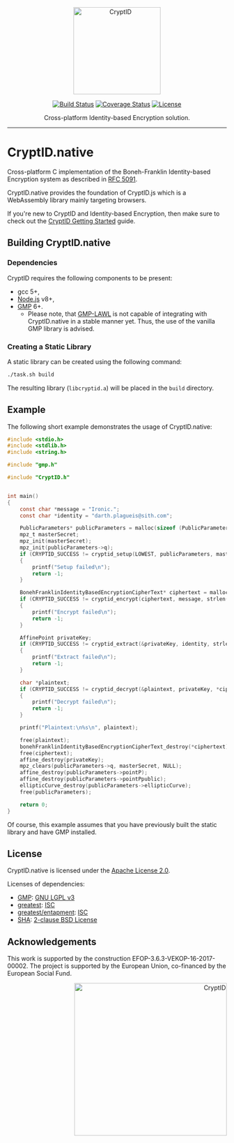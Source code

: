 <div align="center">
  <a href="https://github.com/cryptid-org">
    <img alt="CryptID" src="docs/img/cryptid-logo.png" width="200">
  </a>
</div>

<div align="center">

[![Build Status](https://dev.azure.com/cryptid-org/cryptid-native/_apis/build/status/cryptid-org.cryptid-native?branchName=master)](https://dev.azure.com/cryptid-org/cryptid-native/_build/latest?definitionId=3&branchName=master)
[![Coverage Status](https://coveralls.io/repos/github/cryptid-org/cryptid-native/badge.svg?branch=master)](https://coveralls.io/github/cryptid-org/cryptid-native?branch=master)
[![License](https://img.shields.io/github/license/cryptid-org/cryptid-native.svg)](LICENSE)

</div>

<div align="center">
Cross-platform Identity-based Encryption solution.
</div>

---

# CryptID.native

Cross-platform C implementation of the Boneh-Franklin Identity-based Encryption system as described in [RFC 5091](https://tools.ietf.org/html/rfc5091).

CryptID.native provides the foundation of CryptID.js which is a WebAssembly library mainly targeting browsers.

If you're new to CryptID and Identity-based Encryption, then make sure to check out the [CryptID Getting Started](https://github.com/cryptid-org/getting-started) guide.

## Building CryptID.native

### Dependencies

CryptID requires the following components to be present:

  * gcc 5+,
  * [Node.js](https://nodejs.org/en/) v8+,
  * [GMP](https://gmplib.org/) 6+.
    * Please note, that [GMP-LAWL](https://github.com/cryptid-org/gmp-lawl/) is not capable of integrating with CryptID.native in a stable manner yet. Thus, the use of the vanilla GMP library is advised.

### Creating a Static Library

A static library can be created using the following command:

~~~~bash
./task.sh build
~~~~

The resulting library (`libcryptid.a`) will be placed in the `build` directory.

## Example

The following short example demonstrates the usage of CryptID.native:

~~~~C
#include <stdio.h>
#include <stdlib.h>
#include <string.h>

#include "gmp.h"

#include "CryptID.h"


int main()
{
    const char *message = "Ironic.";
    const char *identity = "darth.plagueis@sith.com";

    PublicParameters* publicParameters = malloc(sizeof (PublicParameters));
    mpz_t masterSecret;
    mpz_init(masterSecret);
    mpz_init(publicParameters->q);
    if (CRYPTID_SUCCESS != cryptid_setup(LOWEST, publicParameters, masterSecret))
    {
        printf("Setup failed\n");
        return -1;
    }

    BonehFranklinIdentityBasedEncryptionCipherText* ciphertext = malloc(sizeof (BonehFranklinIdentityBasedEncryptionCipherText));
    if (CRYPTID_SUCCESS != cryptid_encrypt(ciphertext, message, strlen(message), identity, strlen(identity), *publicParameters))
    {
        printf("Encrypt failed\n");
        return -1;
    }

    AffinePoint privateKey;
    if (CRYPTID_SUCCESS != cryptid_extract(&privateKey, identity, strlen(identity), *publicParameters, masterSecret))
    {
        printf("Extract failed\n");
        return -1;
    }

    char *plaintext;
    if (CRYPTID_SUCCESS != cryptid_decrypt(&plaintext, privateKey, *ciphertext, *publicParameters))
    {
        printf("Decrypt failed\n");
        return -1;
    }

    printf("Plaintext:\n%s\n", plaintext);

    free(plaintext);
    bonehFranklinIdentityBasedEncryptionCipherText_destroy(*ciphertext);
    free(ciphertext);
    affine_destroy(privateKey);
    mpz_clears(publicParameters->q, masterSecret, NULL);
    affine_destroy(publicParameters->pointP);
    affine_destroy(publicParameters->pointPpublic);
    ellipticCurve_destroy(publicParameters->ellipticCurve);
    free(publicParameters);

    return 0;
}
~~~~

Of course, this example assumes that you have previously built the static library and have GMP installed.

## License

CryptID.native is licensed under the [Apache License 2.0](LICENSE).

Licenses of dependencies:

  * [GMP](https://gmplib.org/): [GNU LGPL v3](https://www.gnu.org/licenses/lgpl.html)
  * [greatest](https://github.com/silentbicycle/greatest): [ISC](https://github.com/silentbicycle/greatest/blob/master/LICENSE)
  * [greatest/entapment](https://github.com/silentbicycle/greatest/blob/master/contrib/entapment): [ISC](https://github.com/silentbicycle/greatest/blob/master/contrib/entapment)
  * [SHA](https://tools.ietf.org/html/rfc6234): [2-clause BSD License](https://tools.ietf.org/html/rfc6234#section-8.1.1)

## Acknowledgements

This work is supported by the construction EFOP-3.6.3-VEKOP-16-2017-00002. The project is supported by the European Union, co-financed by the European Social Fund.

<p align="right">
  <img alt="CryptID" src="docs/img/szechenyi-logo.jpg" width="350">
</p>
